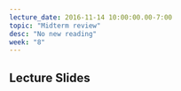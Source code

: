 ```yaml
---
lecture_date: 2016-11-14 10:00:00.00-7:00
topic: "Midterm review"
desc: "No new reading"
week: "8"
---
```


## Lecture Slides



